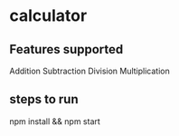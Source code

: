 # calculator

## Features supported

Addition
Subtraction
Division
Multiplication

## steps to run

npm install && npm start
